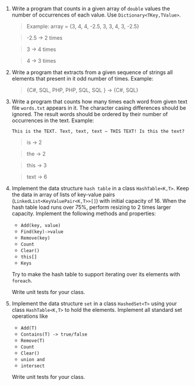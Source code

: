 1. Write a program that counts in a given array of `double` values the number of occurrences of each value. Use `Dictionary<TKey,TValue>`.
    
    >Example: array = {3, 4, 4, -2.5, 3, 3, 4, 3, -2.5}
    
    >-2.5 -> 2 times
    
    >3 -> 4 times
    
    >4 -> 3 times

2. Write a program that extracts from a given sequence of strings all elements that present in it odd number of times. Example:

    > {C#, SQL, PHP, PHP, SQL, SQL } -> {C#, SQL}

3. Write a program that counts how many times each word from given text file `words.txt` appears in it. The character casing differences should be ignored. The result words should be ordered by their number of occurrences in the text. Example:

    `This is the TEXT. Text, text, text – THIS TEXT! Is this the text?`

	>is -> 2
    
	>the -> 2
    
	>this -> 3
    
	>text -> 6

4. Implement the data structure `hash table` in a class `HashTable<K,T>`. Keep the data in array of lists of key-value pairs (`LinkedList<KeyValuePair<K,T>>[]`) with initial capacity of 16. When the hash table load runs over 75%, perform resizing to 2 times larger capacity. Implement the following methods and properties:

    * `Add(key, value)`
    * `Find(key)->value`
    * `Remove(key)`
    * `Count`
    * `Clear()`
    * `this[]`
    * `Keys`
    
    Try to make the hash table to support iterating over its elements with `foreach`.
    
    Write unit tests for your class.
    
5. Implement the data structure `set` in a class `HashedSet<T>` using your class `HashTable<K,T>` to hold the elements. Implement all standard set operations like 
    
    * `Add(T)`
    * `Contains(T) -> true/false`
    * `Remove(T)`
    * `Count`
    * `Clear()`
    * `union and`
    * `intersect`
    
    Write unit tests for your class.
